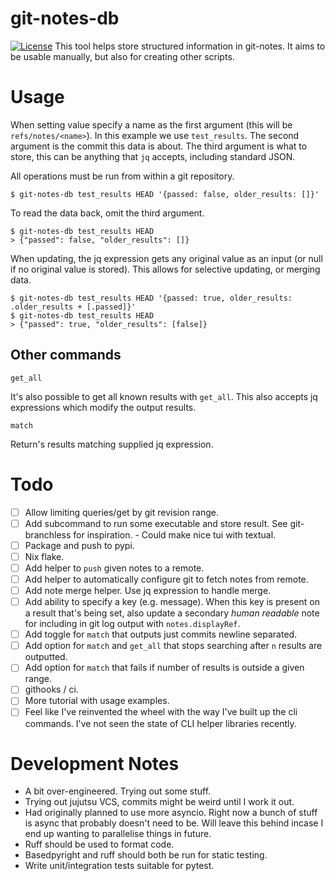 # git-notes-db

[![License](https://img.shields.io/badge/license-Unlicense-blue.svg)](LICENSE)
This tool helps store structured information in git-notes.
It aims to be usable manually, but also for creating other scripts.

Usage
=====

When setting value specify a name as the first argument (this will be `refs/notes/<name>`). In this example we use `test_results`.
The second argument is the commit this data is about.
The third argument is what to store, this can be anything that `jq` accepts, including standard JSON.

All operations must be run from within a git repository.

```console
$ git-notes-db test_results HEAD '{passed: false, older_results: []}'
```

To read the data back, omit the third argument.

```console
$ git-notes-db test_results HEAD
> {"passed": false, "older_results": []}
```

When updating, the jq expression gets any original value as an input (or null if no original value is stored). This allows for selective updating, or merging data.

```console
$ git-notes-db test_results HEAD '{passed: true, older_results: .older_results + [.passed]}'
$ git-notes-db test_results HEAD
> {"passed": true, "older_results": [false]}
```

Other commands
--------------

`get_all`

It's also possible to get all known results with `get_all`. This also accepts
jq expressions which modify the output results.

`match`

Return's results matching supplied jq expression.


Todo 
====

- [ ] Allow limiting queries/get by git revision range.
- [ ] Add subcommand to run some executable and store result.
      See git-branchless for inspiration.
        - Could make nice tui with textual.
- [ ] Package and push to pypi.
- [ ] Nix flake.
- [ ] Add helper to `push` given notes to a remote.
- [ ] Add helper to automatically configure git to fetch notes from remote.
- [ ] Add note merge helper. Use jq expression to handle merge.
- [ ] Add ability to specify a key (e.g. message).
      When this key is present on a result that's being set, also update a
      secondary *human readable* note for including in git log output with
      `notes.displayRef`.
- [ ] Add toggle for `match` that outputs just commits newline separated.
- [ ] Add option for `match` and `get_all` that stops searching after `n`
      results are outputted.
- [ ] Add option for `match` that fails if number of results is outside 
      a given range.
- [ ] githooks / ci.
- [ ] More tutorial with usage examples. 
- [ ] Feel like I've reinvented the wheel with the way I've built up the cli
      commands. I've not seen the state of CLI helper libraries recently.

Development Notes
=================

- A bit over-engineered. Trying out some stuff.
- Trying out jujutsu VCS, commits might be weird until I work it out.
- Had originally planned to use more asyncio. Right now a bunch of stuff is
  async that probably doesn't need to be.
  Will leave this behind incase I end up wanting to parallelise things in
  future.
- Ruff should be used to format code.
- Basedpyright and ruff should both be run for static testing.
- Write unit/integration tests suitable for pytest.
